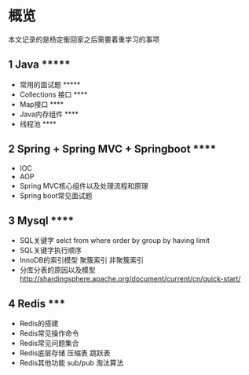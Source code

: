 # 概览

本文记录的是杨定衡回家之后需要着重学习的事项

## 1 Java *****

* 常用的面试题   *****
* Collections 接口  ****
* Map接口           ****
* Java内存组件      ****
* 线程池            ****

## 2 Spring + Spring MVC + Springboot ****

* IOC
* AOP
* Spring MVC核心组件以及处理流程和原理
* Spring boot常见面试题

## 3 Mysql ****

* SQL关键字 selct from where order by group by having limit
* SQL关键字执行顺序
* InnoDB的索引模型 聚簇索引 非聚簇索引
* 分库分表的原因以及模型 http://shardingsphere.apache.org/document/current/cn/quick-start/

## 4 Redis ***

* Redis的搭建
* Redis常见操作命令
* Redis常见问题集合
* Redis底层存储 压缩表 跳跃表
* Redis其他功能  sub/pub 淘汰算法
